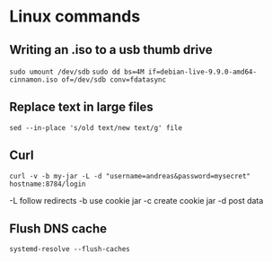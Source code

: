 # Linux commands

## Writing an .iso to a usb thumb drive
`sudo umount /dev/sdb`
`sudo dd bs=4M if=debian-live-9.9.0-amd64-cinnamon.iso of=/dev/sdb conv=fdatasync`

## Replace text in large files
`sed --in-place 's/old text/new text/g' file`

## Curl
`curl -v -b my-jar -L -d "username=andreas&password=mysecret" hostname:8784/login`

-L follow redirects
-b use cookie jar
-c create cookie jar
-d post data

## Flush DNS cache
`systemd-resolve --flush-caches`
